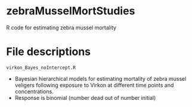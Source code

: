 # zebraMusselMortStudies
R code for estimating zebra mussel mortality

# File descriptions

`virkon_Bayes_noIntercept.R`
  - Bayesian hierarchical models for estimating mortality
    of zebra mussel veligers following exposure to Virkon
    at different time points and concentrations.
  - Response is binomial (number dead out of number initial)
